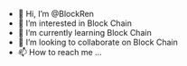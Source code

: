 - 👋 Hi, I’m @BlockRen
- 👀 I’m interested in Block Chain
- 🌱 I’m currently learning Block Chain
- 💞️ I’m looking to collaborate on Block Chain
- 📫 How to reach me ...

<!---
BlockRen/BlockRen is a ✨ special ✨ repository because its `README.md` (this file) appears on your GitHub profile.
You can click the Preview link to take a look at your changes.
--->
